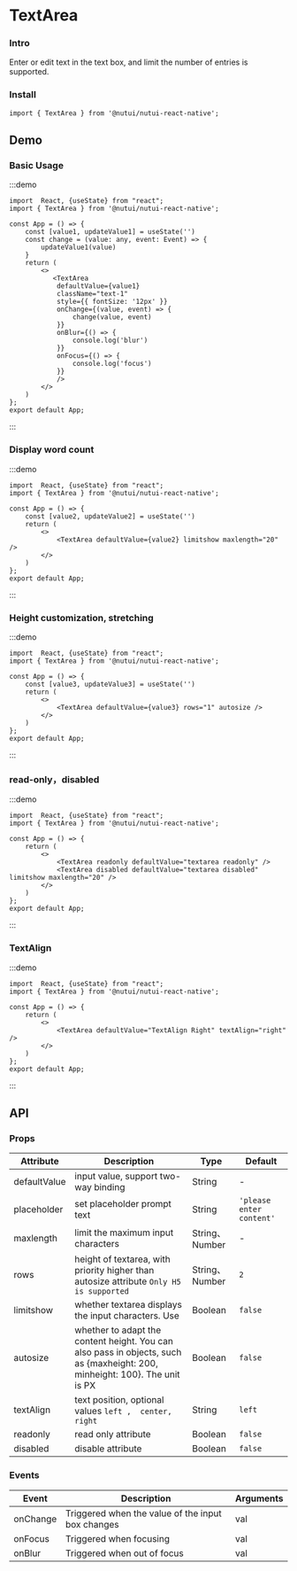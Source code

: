 # TextArea

### Intro

Enter or edit text in the text box, and limit the number of entries is supported.

### Install

```tsx
import { TextArea } from '@nutui/nutui-react-native';
```

## Demo

### Basic Usage

:::demo

```tsx
import  React, {useState} from "react";
import { TextArea } from '@nutui/nutui-react-native';

const App = () => {
    const [value1, updateValue1] = useState('')
    const change = (value: any, event: Event) => {
        updateValue1(value)
    }
    return (
        <>
           <TextArea
            defaultValue={value1}
            className="text-1"
            style={{ fontSize: '12px' }}
            onChange={(value, event) => {
                change(value, event)
            }}
            onBlur={() => {
                console.log('blur')
            }}
            onFocus={() => {
                console.log('focus')
            }}
            />
        </>
    )
};
export default App;
```

:::

### Display word count

:::demo

```tsx
import  React, {useState} from "react";
import { TextArea } from '@nutui/nutui-react-native';

const App = () => {
    const [value2, updateValue2] = useState('')
    return (
        <>
            <TextArea defaultValue={value2} limitshow maxlength="20" />
        </>
    )
};
export default App;
```

:::

### Height customization, stretching

:::demo

```tsx
import  React, {useState} from "react";
import { TextArea } from '@nutui/nutui-react-native';

const App = () => {
    const [value3, updateValue3] = useState('')
    return (
        <>
            <TextArea defaultValue={value3} rows="1" autosize />
        </>
    )
};
export default App;
```

:::

### read-only，disabled

:::demo

```tsx
import  React, {useState} from "react";
import { TextArea } from '@nutui/nutui-react-native';

const App = () => {
    return (
        <>
            <TextArea readonly defaultValue="textarea readonly" />
            <TextArea disabled defaultValue="textarea disabled" limitshow maxlength="20" />
        </>
    )
};
export default App;
```

:::

### TextAlign

:::demo

```tsx
import  React, {useState} from "react";
import { TextArea } from '@nutui/nutui-react-native';

const App = () => {
    return (
        <>
            <TextArea defaultValue="TextAlign Right" textAlign="right" />
        </>
    )
};
export default App;
```

:::

## API

### Props

| Attribute    | Description                                                                                                                 | Type           | Default                  |
| ------------ | --------------------------------------------------------------------------------------------------------------------------- | -------------- | ------------------------ |
| defaultValue | input value, support two-way binding                                                                                        | String         | -                        |
| placeholder  | set placeholder prompt text                                                                                                 | String         | `'please enter content'` |
| maxlength    | limit the maximum input characters                                                                                          | String、Number | -                        |
| rows         | height of textarea, with priority higher than autosize attribute `Only H5 is supported`                                     | String、Number | `2`                      |
| limitshow    | whether textarea displays the input characters. Use                                                                         | Boolean        | `false`                  |
| autosize     | whether to adapt the content height. You can also pass in objects, such as {maxheight: 200, minheight: 100}. The unit is PX | Boolean        | `false`                  |
| textAlign    | text position, optional values `left ,  center,  right`                                                                     | String         | `left`                   |
| readonly     | read only attribute                                                                                                         | Boolean        | `false`                  |
| disabled     | disable attribute                                                                                                           | Boolean        | `false`                  |

### Events

| Event    | Description                                       | Arguments |
| -------- | ------------------------------------------------- | --------- |
| onChange | Triggered when the value of the input box changes | val       |
| onFocus  | Triggered when focusing                           | val       |
| onBlur   | Triggered when out of focus                       | val       |
